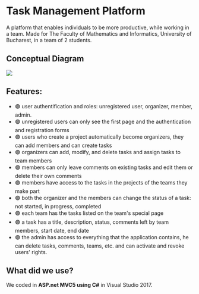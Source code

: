 # Task Management Platform

A platform that enables individuals to be more productive, while working in a team. Made for The Faculty of Mathematics and Informatics, University of Bucharest, in a team of 2 students.

## Conceptual Diagram
![](Diagram/DiagramaFinala.PNG)

## Features:
- 🟣 user authentification and roles: unregistered user, organizer, member, admin.
- 🟣 unregistered users can only see the first page and the authentication and registration forms
- 🟣 users who create a project automatically become organizers, they can add members and can create tasks
- 🟣 organizers can add, modify, and delete tasks and assign tasks to team members
- 🟣 members can only leave comments on existing tasks and edit them or delete their own comments
- 🟣 members have access to the tasks in the projects of the teams they make part
- 🟣 both the organizer and the members can change the status of a task: not started, in progress, completed
- 🟣 each team has the tasks listed on the team's special page
- 🟣 a task has a title, description, status, comments left by team members, start date, end date
- 🟣 the admin has access to everything that the application contains, he can delete tasks, comments, teams, etc. and can activate and revoke users' rights.


## What did we use?
We coded in **ASP.net MVC5 using C#** in Visual Studio 2017.
